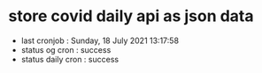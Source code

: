 # store covid daily api as json data

- last cronjob : Sunday, 18 July 2021 13:17:58
- status og cron : success
- status daily cron : success
      
      